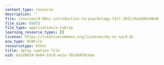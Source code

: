 ```yaml
---
content_type: resource
description: ''
file: /courses/9-00sc-introduction-to-psychology-fall-2011/6a1d96190e0453c9ae1a702a0476cdae_2fbrl6WoIyo.srt
file_size: 85873
file_type: application/x-subrip
learning_resource_types: []
license: https://creativecommons.org/licenses/by-nc-sa/4.0/
ocw_type: OCWFile
resourcetype: Other
title: 3play caption file
uid: 6a1d9619-0e04-53c9-ae1a-702a0476cdae
---
```

